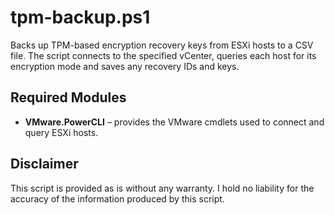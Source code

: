 # tpm-backup.ps1

Backs up TPM-based encryption recovery keys from ESXi hosts to a CSV file. The script connects to the specified vCenter, queries each host for its encryption mode and saves any recovery IDs and keys.

## Required Modules

- **VMware.PowerCLI** – provides the VMware cmdlets used to connect and query ESXi hosts.

## Disclaimer

This script is provided as is without any warranty. I hold no liability for the accuracy of the information produced by this script.

